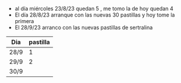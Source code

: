 - al día miércoles  23/8/23 quedan 5 , me tomo la de hoy quedan 4
- El día 28/8/23 arranque con las nuevas 30 pastillas y hoy tome la primera 
- El 28/9/23 arranco con las nuevas pastillas de sertralina

| Dia  | pastilla |
| ---- | -------- |
| 28/9 | 1        |
| 29/9 | 2        |
| 30/9 |          |
